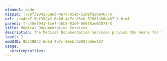 ```yaml
---
element: node
nispid: T-9bf39842-6e6d-4e7c-85eb-5208fa56e467-X
url: /node/T-9bf39842-6e6d-4e7c-85eb-5208fa56e467-X.html
parent: T-c45ef941-fce7-4bb8-83d9-866f8ae03871-X
title: Medical Documentation Services
description: The Medical Documentation Services provide the means for the secure electronic exchange of Electronic Clinical records - also known as Electronic health records (EHR), or electronic medical records (EMR) - across different medical stakeholders such as Medical Treatment Facilities to supports continuity of care. It supports the systematized collection of patient and population electronically-stored health information in a digital format. Clinical Records may include a range of data, including demographics, medical history, medication and allergies, immunization status, laboratory test results, radiology images, vital signs, personal statistics like age and weight, and billing information. The minimum standardized data set of medical information must include the data elements relevant for patient regulating.
level: 7
emUUID: 9bf39842-6e6d-4e7c-85eb-5208fa56e467
usage:
  serviceprofiles:
---
```

